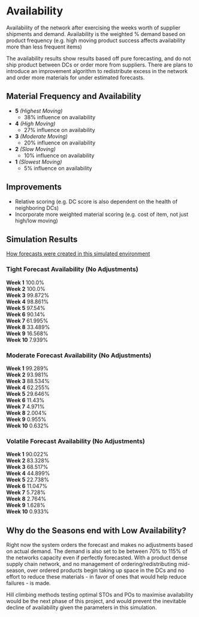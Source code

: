 # Availability
Availability of the network after exercising the weeks worth of supplier shipments and demand. Availability is the 
weighted % demand based on product frequency (e.g. high moving product success affects availability more than less 
frequent items)

The availability results show results based off pure forecasting, and do not ship product between DCs or order more from 
suppliers. There are plans to introduce an improvement algorithm to redistribute excess in the network and order more 
materials for under estimated forecasts.

## Material Frequency and Availability
* <b>5</b> <i>(Highest Moving)</i>
  * 38% influence on availability
* <b>4</b> <i>(High Moving)</i>
  * 27% influence on availability
* <b>3</b> <i>(Moderate Moving)</i>
  * 20% influence on availability
* <b>2</b> <i>(Slow Moving)</i>
  * 10% influence on availability
* <b>1</b> <i>(Slowest Moving)</i>
  * 5% influence on availability
  
## Improvements 
* Relative scoring (e.g. DC score is also dependent on the health of neighboring DCs)
* Incorporate more weighted material scoring (e.g. cost of item, not just high/low moving)

## Simulation Results

[How forecasts were created in this simulated environment](/docs/forecast.md)

### Tight Forecast Availability (No Adjustments)
<b>Week 1</b> 100.0%  
<b>Week 2</b> 100.0%  
<b>Week 3</b> 99.872%  
<b>Week 4</b> 98.861%  
<b>Week 5</b> 97.54%  
<b>Week 6</b> 90.14%  
<b>Week 7</b> 61.995%  
<b>Week 8</b> 33.489%  
<b>Week 9</b> 16.568%  
<b>Week 10</b> 7.939%   

### Moderate Forecast Availability (No Adjustments)
<b>Week 1</b> 99.289%  
<b>Week 2</b> 93.981%  
<b>Week 3</b> 88.534%  
<b>Week 4</b> 62.255%  
<b>Week 5</b> 29.646%  
<b>Week 6</b> 11.43%  
<b>Week 7</b> 4.971%  
<b>Week 8</b> 2.004%  
<b>Week 9</b> 0.955%  
<b>Week 10</b> 0.632% 

### Volatile Forecast Availability (No Adjustments)
<b>Week 1</b> 90.022%  
<b>Week 2</b> 83.328%  
<b>Week 3</b> 68.517%  
<b>Week 4</b> 44.899%  
<b>Week 5</b> 22.738%  
<b>Week 6</b> 11.047%  
<b>Week 7</b> 5.728%  
<b>Week 8</b> 2.764%  
<b>Week 9</b> 1.628%  
<b>Week 10</b> 0.933% 

## Why do the Seasons end with Low Availability?
Right now the system orders the forecast and makes no adjustments based on actual demand. The demand is also set to be between 
70% to 115% of the networks capacity even if perfectly forecasted. With a product dense supply chain network, and no management 
of ordering/redistributing mid-season, over ordered products begin taking up space in the DCs and no effort to reduce these materials -
in favor of ones that would help reduce failures - is made. 

Hill climbing methods testing optimal STOs and POs to maximise availability would be the next phase of this project, and would 
prevent the inevitable decline of availability given the parameters in this simulation.